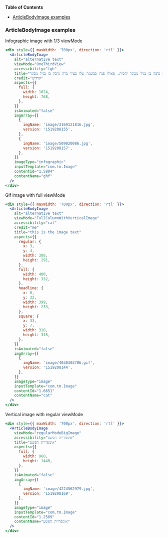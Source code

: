 <!-- START doctoc generated TOC please keep comment here to allow auto update -->
<!-- DON'T EDIT THIS SECTION, INSTEAD RE-RUN doctoc TO UPDATE -->

**Table of Contents**

- [ArticleBodyImage examples](#articleimage-examples)

<!-- END doctoc generated TOC please keep comment here to allow auto update -->

### ArticleBodyImage examples

Infographic image with 1/3 viewMode

```jsx
<div style={{ maxWidth: '700px', direction: 'rtl' }}>
  <ArticleBodyImage
    alt="alternative text"
    viewMode="OneThirdView"
    accessibility="fgh"
    title="חיידק הקפה נדבק בו בגיל מבוגר יחסית, פאולו פנרו בבוטגה שלו בעיר ברה נדבק בו בגיל מבוגר"
    credit="קרדיט"
    aspects={{
      full: {
        width: 1024,
        height: 768,
      },
    }}
    isAnimated="false"
    imgArray={[
      {
        imgName: 'image/3169121816.jpg',
        version: '1519208155',
      },
      {
        imgName: 'image/509020086.jpg',
        version: '1519208157',
      },
    ]}
    imageType="infographic"
    inputTemplate="com.tm.Image"
    contentId="1.5804"
    contentName="ghf"
  />
</div>
```

Gif image with full viewMode

```jsx
<div style={{ maxWidth: '700px', direction: 'rtl' }}>
  <ArticleBodyImage
    alt="alternative text"
    viewMode="FullColumnWithVerticalImage"
    accessibility="cat"
    credit="me"
    title="this is the image text"
    aspects={{
      regular: {
        x: 3,
        y: 4,
        width: 388,
        height: 291,
      },
      full: {
        width: 400,
        height: 332,
      },
      headline: {
        x: 0,
        y: 32,
        width: 399,
        height: 233,
      },
      square: {
        x: 33,
        y: 7,
        width: 318,
        height: 318,
      },
    }}
    isAnimated="false"
    imgArray={[
      {
        imgName: 'image/4030303706.gif',
        version: '1519208144',
      },
    ]}
    imageType="image"
    inputTemplate="com.tm.Image"
    contentId="1.6651"
    contentName="cat"
  />
</div>
```

Vertical image with regular viewMode

```jsx
<div style={{ maxWidth: '700px', direction: 'rtl' }}>
  <ArticleBodyImage
    viewMode="regularModeBigImage"
    accessibility="אימפריית הפשע"
    title="אימפריית הפשע"
    aspects={{
      full: {
        width: 960,
        height: 1440,
      },
    }}
    isAnimated="false"
    imgArray={[
      {
        imgName: 'image/4224562979.jpg',
        version: '1519208169',
      },
    ]}
    imageType="image"
    inputTemplate="com.tm.Image"
    contentId="1.2589"
    contentName="אימפריית הפשע"
  />
</div>
```
